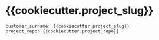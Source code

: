 # {{cookiecutter.project_slug}}

```
customer_surname: {{cookiecutter.project_slug}}
project_repo: {{cookiecutter.project_repo}}
```
